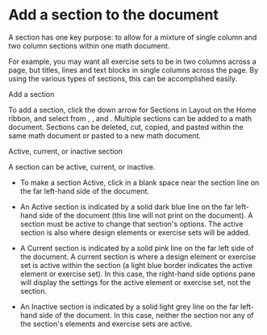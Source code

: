 # Add a section to the document

A section has one key purpose: to allow for a mixture of single column and two column sections within one math document.

For example, you may want all exercise sets to be in two columns across a page, but titles, lines and text blocks in single columns across the page. By using the various types of sections, this can be accomplished easily.

Add a section

To add a section, click the down arrow for Sections in Layout on the Home ribbon, and select from , , and . Multiple sections can be added to a math document. Sections can be deleted, cut, copied, and pasted within the same math document or pasted to a new math document.

Active, current, or inactive section

A section can be active, current, or inactive.

- To make a section Active, click in a blank space near the section line on the far left-hand side of the document.

- An Active section is indicated by a solid dark blue line on the far left-hand side of the document (this line will not print on the document). A section must be active to change that section's options. The active section is also where design elements or exercise sets will be added.

- A Current section is indicated by a solid pink line on the far left side of the document. A current section is where a design element or exercise set is active within the section (a light blue border indicates the active element or exercise set). In this case, the right-hand side options pane will display the settings for the active element or exercise set, not the section.

- An Inactive section is indicated by a solid light grey line on the far left-hand side of the document. In this case, neither the section nor any of the section's elements and exercise sets are active.
